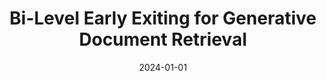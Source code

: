 ---
title: "Bi-Level Early Exiting for Generative Document Retrieval"
collection: publications
category: conferences
permalink: https://doi.org/10.3233/FAIA240971
excerpt: 'This study introduces Bi-Level Early Exiting (BiLEE) for Generative Document Retrieval, significantly enhancing inference speed while maintaining accuracy.'
date: 2024-01-01
venue: '27th European Conference on Artificial Intelligence (ECAI)'
# slidesurl: 'http://academicpages.github.io/files/slides3.pdf'
# paperurl: 'https://doi.org/10.3233/FAIA240971'
# citation: '<b>Fang, Rui</b>, Yeh, Chin-Yuan, Chen, Hsi-Wen, and Chen, Ming-Syan. (2024). &quot;Bi-Level Early Exiting for Generative Document Retrieval.&quot; <i>Frontiers in Artificial Intelligence and Applications, Volume 392: ECAI 2024</i>, 4035–4042.'
---